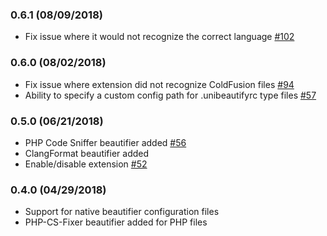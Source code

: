 ### 0.6.1 (08/09/2018)

* Fix issue where it would not recognize the correct language [#102](https://github.com/Unibeautify/vscode/issues/102)

### 0.6.0 (08/02/2018)

* Fix issue where extension did not recognize ColdFusion files [#94](https://github.com/Unibeautify/vscode/issues/94)
* Ability to specify a custom config path for .unibeautifyrc type files [#57](https://github.com/Unibeautify/vscode/pull/57)

### 0.5.0 (06/21/2018)

* PHP Code Sniffer beautifier added [#56](https://github.com/Unibeautify/vscode/pull/56)
* ClangFormat beautifier added
* Enable/disable extension [#52](https://github.com/Unibeautify/vscode/pull/52)

### 0.4.0 (04/29/2018)

* Support for native beautifier configuration files
* PHP-CS-Fixer beautifier added for PHP files
